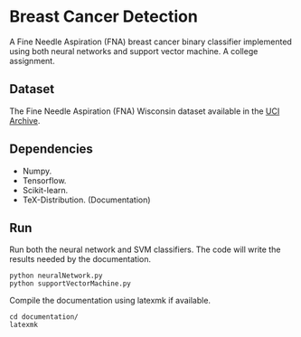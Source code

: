 # Breast Cancer Detection

A Fine Needle Aspiration (FNA) breast cancer binary classifier implemented using
both neural networks and support vector machine. A college assignment.

## Dataset

The Fine Needle Aspiration (FNA) Wisconsin dataset available in the
[UCI Archive](https://archive.ics.uci.edu/ml/datasets/Breast+Cancer+Wisconsin+(Diagnostic)).

## Dependencies

- Numpy.
- Tensorflow.
- Scikit-learn.
- TeX-Distribution. (Documentation)

## Run

Run both the neural network and SVM classifiers. The code will write the results
needed by the documentation.

```
python neuralNetwork.py
python supportVectorMachine.py
```

Compile the documentation using latexmk if available.

```
cd documentation/
latexmk
```

